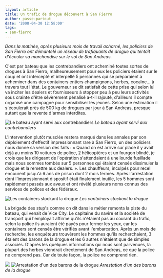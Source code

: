 ```yaml
---
layout: article
title: Un trafic de drogue découvert à San Fierro
author: passe-partout
date: '2008-04-30 12:58:00'
tags:
- san-fierro
---
```


_Dans la matinée, après plusieurs mois de travail acharné, les policiers de San Fierro ont démantelé un réseau de trafiquants de drogue qui tentait d'écouler sa marchandise sur le sol de San Andreas._

C'est par bateau que les contrebandiers ont acheminé toutes sortes de drogues à San Fierro, malheureusement pour eux les policiers étaient sur le coup et ont intercepté et interpellé 5 personnes qui se préparaient à acheminer dans des containers entiers champignons, herbes, cocaïne... à travers tout l'état. Le gouverneur se dit satisfait de cette prise qui selon lui va inciter les dealers et fournisseurs à stopper peu à peu leurs activités sous crainte d'être sévèrement pénalisé a-t-il rajouté, d'ailleurs il compte organisé une campagne pour sensibiliser les jeunes. Selon une estimation il s'écoulerait près de 500 kg de drogues par jour à San Andreas, presque autant que la revente d'armes interdites.

![Le bateau ayant servi aux contrebandiers](/content/images/2005/01/bateaudrogue.jpg/)
_Le bateau ayant servi aux contrebandiers_

L'intervention plutôt musclée restera marqué dans les annales par son déploiement d'effectif impressionnant rare à San Fierro, un des policiers nous donne sa version des faits : « Quand on est arrivé sur place il y avait déjà au moins 10 voitures de police, 2 hélicoptères et un fourgon blindé, je crois que les dirigeant de l'opération s'attendaient à une lourde fusillade mais nous sommes tombés sur 5 personnes qui étaient censés dissimuler la drogue et la remettre aux dealers. ». Les chauffeurs, inculpés pour recel encourent jusqu'à 6 ans de prison dont 2 mois fermes. Après l'arrestation dont l'impressionnant dispositif était finalement inutile, les 5 hommes sont rapidement passés aux aveux et ont révélé plusieurs noms connus des services de polices et des fédéraux.

![Les containers stockant la drogue](/content/images/2005/01/container01.jpg/)
_Les containers stockant la drogue_

La brigade des stup's comme on dit dans le métier remonta la piste du bateau, qui venait de Vice City. Le capitaine du navire et la société de transport qui l'employait affirme qu'ils n'étaient pas au courant du trafic, selon la police ils auraient été payés pour fermer les yeux, car les containers sont censés être vérifiés avant l'embarcation. Après un mois de recherche, les enquêteurs trouvèrent les hommes qu'ils recherchaient, 3 étaient des barons de la drogue et les 6 autres n'étaient que de simples associés. D'après les quelques informations qui nous sont parvenues, la plupart des herbes viendrait directement de San Andreas, ce que la police ne comprend pas. Car de toute façon, la police ne comprend rien.

![](/content/images/2005/01/arrestation01.jpg/)
![Arrestation d'un des barons de la drogue](/content/images/2005/01/arrestation02.jpg/)
_Arrestation d'un des barons de la drogue_
